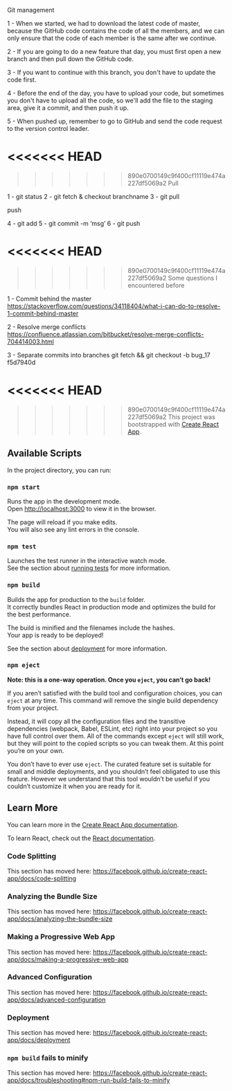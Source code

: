 Git management

1 - When we started, we had to download the latest code of master, because the GitHub code contains the code of all the members, and we can only ensure that the code of each member is the same after we continue.

2 - If you are going to do a new feature that day, you must first open a new branch and then pull down the GitHub code.

3 - If you want to continue with this branch, you don't have to update the code first.

4 - Before the end of the day, you have to upload your code, but sometimes you don't have to upload all the code, so we'll add the file to the staging area, give it a commit, and then push it up.

5 - When pushed up, remember to go to GitHub and send the code request to the version control leader.

<<<<<<< HEAD
=======

>>>>>>> 890e0700149c9f400cf11119e474a227df5069a2
Pull

1 - git status
2 - git fetch & checkout branchname
3 - git pull

push

4 - git add
5 - git commit -m ‘msg’
6 - git push

<<<<<<< HEAD
=======

>>>>>>> 890e0700149c9f400cf11119e474a227df5069a2
Some questions I encountered before

1 - Commit behind the master
https://stackoverflow.com/questions/34118404/what-i-can-do-to-resolve-1-commit-behind-master

2 - Resolve merge conflicts
https://confluence.atlassian.com/bitbucket/resolve-merge-conflicts-704414003.html

3 - Separate commits into branches
git fetch && git checkout -b bug_17 f5d7940d

<<<<<<< HEAD
=======


>>>>>>> 890e0700149c9f400cf11119e474a227df5069a2
This project was bootstrapped with [Create React App](https://github.com/facebook/create-react-app).

## Available Scripts

In the project directory, you can run:

### `npm start`

Runs the app in the development mode.<br />
Open [http://localhost:3000](http://localhost:3000) to view it in the browser.

The page will reload if you make edits.<br />
You will also see any lint errors in the console.

### `npm test`

Launches the test runner in the interactive watch mode.<br />
See the section about [running tests](https://facebook.github.io/create-react-app/docs/running-tests) for more information.

### `npm build`

Builds the app for production to the `build` folder.<br />
It correctly bundles React in production mode and optimizes the build for the best performance.

The build is minified and the filenames include the hashes.<br />
Your app is ready to be deployed!

See the section about [deployment](https://facebook.github.io/create-react-app/docs/deployment) for more information.

### `npm eject`

**Note: this is a one-way operation. Once you `eject`, you can’t go back!**

If you aren’t satisfied with the build tool and configuration choices, you can `eject` at any time. This command will remove the single build dependency from your project.

Instead, it will copy all the configuration files and the transitive dependencies (webpack, Babel, ESLint, etc) right into your project so you have full control over them. All of the commands except `eject` will still work, but they will point to the copied scripts so you can tweak them. At this point you’re on your own.

You don’t have to ever use `eject`. The curated feature set is suitable for small and middle deployments, and you shouldn’t feel obligated to use this feature. However we understand that this tool wouldn’t be useful if you couldn’t customize it when you are ready for it.

## Learn More

You can learn more in the [Create React App documentation](https://facebook.github.io/create-react-app/docs/getting-started).

To learn React, check out the [React documentation](https://reactjs.org/).

### Code Splitting

This section has moved here: https://facebook.github.io/create-react-app/docs/code-splitting

### Analyzing the Bundle Size

This section has moved here: https://facebook.github.io/create-react-app/docs/analyzing-the-bundle-size

### Making a Progressive Web App

This section has moved here: https://facebook.github.io/create-react-app/docs/making-a-progressive-web-app

### Advanced Configuration

This section has moved here: https://facebook.github.io/create-react-app/docs/advanced-configuration

### Deployment

This section has moved here: https://facebook.github.io/create-react-app/docs/deployment

### `npm build` fails to minify

This section has moved here: https://facebook.github.io/create-react-app/docs/troubleshooting#npm-run-build-fails-to-minify

